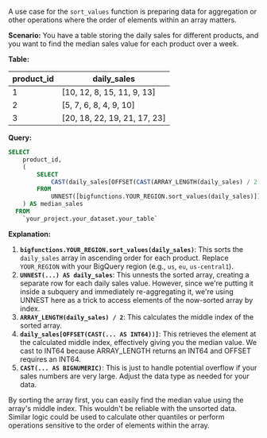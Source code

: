 A use case for the `sort_values` function is preparing data for aggregation or other operations where the order of elements within an array matters.

**Scenario:** You have a table storing the daily sales for different products, and you want to find the median sales value for each product over a week.

**Table:**

| product_id | daily_sales |
|---|---|
| 1 | [10, 12, 8, 15, 11, 9, 13] |
| 2 | [5, 7, 6, 8, 4, 9, 10] |
| 3 | [20, 18, 22, 19, 21, 17, 23] |


**Query:**

```sql
SELECT
    product_id,
    (
        SELECT
            CAST(daily_sales[OFFSET(CAST(ARRAY_LENGTH(daily_sales) / 2 AS INT64))] AS BIGNUMERIC)
        FROM
            UNNEST([bigfunctions.YOUR_REGION.sort_values(daily_sales)]) AS daily_sales
    ) AS median_sales
  FROM
    `your_project.your_dataset.your_table`

```

**Explanation:**

1. **`bigfunctions.YOUR_REGION.sort_values(daily_sales)`**: This sorts the `daily_sales` array in ascending order for each product.  Replace `YOUR_REGION` with your BigQuery region (e.g., `us`, `eu`, `us-central1`).
2. **`UNNEST(...) AS daily_sales`**: This unnests the sorted array, creating a separate row for each daily sales value. However, since we're putting it inside a subquery and immediately re-aggregating it, we're using UNNEST here as a trick to access elements of the now-sorted array by index.
3. **`ARRAY_LENGTH(daily_sales) / 2`**: This calculates the middle index of the sorted array.
4. **`daily_sales[OFFSET(CAST(... AS INT64))]`**: This retrieves the element at the calculated middle index, effectively giving you the median value. We cast to INT64 because ARRAY_LENGTH returns an INT64 and OFFSET requires an INT64.
5. **`CAST(... AS BIGNUMERIC)`**:  This is just to handle potential overflow if your sales numbers are very large.  Adjust the data type as needed for your data.

By sorting the array first, you can easily find the median value using the array's middle index.  This wouldn't be reliable with the unsorted data.  Similar logic could be used to calculate other quantiles or perform operations sensitive to the order of elements within the array.
